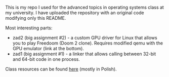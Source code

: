 This is my repo I used for the advanced topics in operating systems class
at my university. I have uploaded the repository with an original code
modifying only this README.

Most interesting parts:
- zad2 (big assignment #2) - a custom GPU driver for Linux that allows you
  to play Freedoom (Doom 2 clone). Requires modified qemu with
  the GPU emulator (link at the bottom).
- zad1 (big assignment #1) - a linker that allows calling between 32-bit
  and 64-bit code in one process.

Class resources can be found [here](http://students.mimuw.edu.pl/ZSO/PUBLIC-SO/2018-2019/)
(mostly in Polish).
